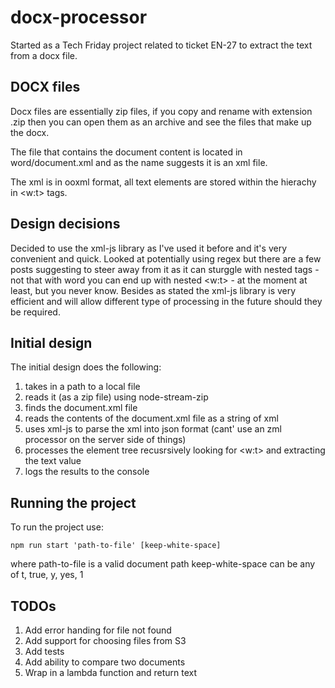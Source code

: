# docx-processor

Started as a Tech Friday project related to ticket EN-27 to extract the text from a docx file.

## DOCX files

Docx files are essentially zip files, if you copy and rename with extension .zip then you can open them as an archive and see the files that make up the docx.

The file that contains the document content is located in word/document.xml and as the name suggests it is an xml file.

The xml is in ooxml format, all text elements are stored within the hierachy in <w:t> tags.

## Design decisions

Decided to use the xml-js library as I've used it before and it's very convenient and quick.
Looked at potentially using regex but there are a few posts suggesting to steer away from it as it can sturggle with nested tags - not that with word you can end up with nested <w:t> - at the moment at least, but you never know. Besides as stated the xml-js library is very efficient and will allow different type of processing in the future should they be required.

## Initial design

The initial design does the following:
1. takes in a path to a local file
2. reads it (as a zip file) using node-stream-zip
3. finds the document.xml file
4. reads the contents of the document.xml file as a string of xml
5. uses xml-js to parse the xml into json format (cant' use an zml processor on the server side of things)
6. processes the element tree recusrsively looking for <w:t> and extracting the text value
7. logs the results to the console

## Running the project

To run the project use:

```
npm run start 'path-to-file' [keep-white-space]
```

where path-to-file is a valid document path
keep-white-space can be any of t, true, y, yes, 1

## TODOs

1. Add error handing for file not found
2. Add support for choosing files from S3
3. Add tests
4. Add ability to compare two documents
5. Wrap in a lambda function and return text